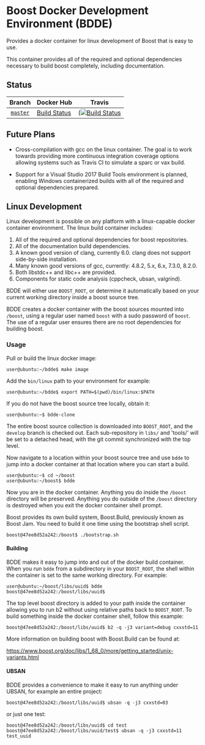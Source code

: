 # Boost Docker Development Environment (BDDE)

Provides a docker container for linux development of Boost that is
easy to use.

This container provides all of the required and optional dependencies
necessary to build boost completely, including documentation.

## Status

| Branch          | Docker Hub | Travis |
| :-------------: | ---------- | ------ |
| [`master`](https://github.com/jeking3/bdde) | [Build Status](https://hub.docker.com/r/jeking3/bdde/builds/) | ([![Build Status](https://travis-ci.org/jeking3/bdde.svg?branch=master)](https://travis-ci.org/jeking3/bdde/branches) |

## Future Plans

* Cross-compilation with gcc on the linux container.  The goal is to
  work towards providing more continuous integration coverage options
  allowing systems such as Travis CI to simulate a sparc or vax build.

* Support for a Visual Studio 2017 Build Tools environment is planned,
  enabling Windows containerized builds with all of the required and
  optional dependencies prepared.

## Linux Development

Linux development is possible on any platform with a linux-capable
docker container environment.  The linux build container includes:

1. All of the required and optional dependencies for boost repositories.
2. All of the documentation build dependencies.
3. A known good version of clang, currently 6.0.
   clang does not support side-by-side installation.
4. Many known good versions of gcc, currently:
   4.8.2, 5.x, 6.x, 7.3.0, 8.2.0.
5. Both libstdc++ and libc++ are provided.
6. Components for static code analysis (cppcheck, ubsan, valgrind).

BDDE will either use `BOOST_ROOT`, or determine it automatically based
on your current working directory inside a boost source tree.

BDDE creates a docker container with the boost sources mounted into `/boost`,
using a regular user named `boost` with a sudo password of `boost`.  The
use of a regular user ensures there are no root dependencies for building
boost.

### Usage

Pull or build the linux docker image:

    user@ubuntu:~/bdde$ make image

Add the `bin/linux` path to your environment for example:

    user@ubuntu:~/bdde$ export PATH=$(pwd)/bin/linux:$PATH

If you do not have the boost source tree locally, obtain it:

    user@ubuntu:~$ bdde-clone

The entire boost source collection is downloaded into `BOOST_ROOT`, and
the `develop` branch is checked out.  Each sub-repository in `libs/` and
'tools/' will be set to a detached head, with the git commit synchronized
with the top level.

Now navigate to a location within your boost source tree and use `bdde`
to jump into a docker container at that location where you can start a build.

    user@ubuntu:~$ cd ~/boost
    user@ubuntu:~/boost$ bdde

Now you are in the docker container.  Anything you do inside the `/boost`
directory will be preserved.  Anything you do outside of the `/boost`
directory is destroyed when you exit the docker container shell prompt.

Boost provides its own build system, Boost.Build, previously known as Boost
Jam.  You need to build it one time using the bootstrap shell script.

    boost@47ee8d52a242:/boost$ ./bootstrap.sh

#### Building

BDDE makes it easy to jump into and out of the docker build container.  When
you run `bdde` from a subdirectory in your `BOOST_ROOT`, the shell within
the container is set to the same working directory.  For example:

    user@ubuntu:~/boost/libs/uuid$ bdde
    boost@47ee8d52a242:/boost/libs/uuid$
    
The top level boost directory is added to your path inside the container
allowing you to run b2 without using relative paths back to `BOOST_ROOT`.
To build something inside the docker container shell, follow this example:

    boost@47ee8d52a242:/boost/libs/uuid$ b2 -q -j3 variant=debug cxxstd=11

More information on building boost with Boost.Build can be found at:

https://www.boost.org/doc/libs/1_68_0/more/getting_started/unix-variants.html

#### UBSAN

BDDE provides a convenience to make it easy to run anything under UBSAN, for
example an entire project:

    boost@47ee8d52a242:/boost/libs/uuid$ ubsan -q -j3 cxxstd=03

or just one test:

    boost@47ee8d52a242:/boost/libs/uuid$ cd test
    boost@47ee8d52a242:/boost/libs/uuid/test$ ubsan -q -j3 cxxstd=11 test_uuid

